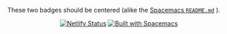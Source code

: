 These two badges should be centered (alike the [Spacemacs `README.md`](https://raw.githubusercontent.com/syl20bnr/spacemacs/develop/README.md) ).

<p align="center">
<a href="https://app.netlify.com/sites/garbage-collector-gnk/deploys"><img src="https://api.netlify.com/api/v1/badges/53432f12-cb42-49b0-a2e9-2da19fa856d1/deploy-status" alt="Netlify Status"/></a>
<a href="https://develop.spacemacs.org"><img src="https://cdn.rawgit.com/syl20bnr/spacemacs/442d025779da2f62fc86c2082703697714db6514/assets/spacemacs-badge.svg" alt="Built with Spacemacs"/></a> </p>
